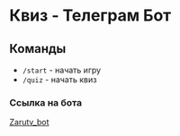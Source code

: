 # Квиз - Телеграм Бот

## Команды
- `/start` - начать игру
- `/quiz` - начать квиз

### Ссылка на бота 
[Zarutv_bot](t.me/Zarutv_bot)
